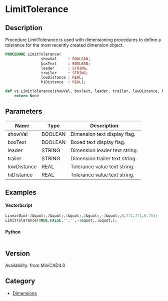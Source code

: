 # LimitTolerance

## Description
Procedure LimitTolerance is used with dimensioning procedures to define a tolerance for the most recently created dimension object.

```pascal
PROCEDURE LimitTolerance(
				showVal     : BOOLEAN;
				boxText     : BOOLEAN;
				leader      : STRING;
				trailer     : STRING;
				lowDistance : REAL;
				hiDistance  : REAL);
```

```python
def vs.LimitTolerance(showVal, boxText, leader, trailer, lowDistance, hiDistance):
    return None
```

## Parameters
|Name|Type|Description|
|---|---|---|
|showVal|BOOLEAN|Dimension text display flag.|
|boxText|BOOLEAN|Boxed text display flag.|
|leader|STRING|Dimension leader text string.|
|trailer|STRING|Dimension trailer text string.|
|lowDistance|REAL|Tolerance value text string.|
|hiDistance|REAL|Tolerance value text string.|

## Examples
#### VectorScript ####
```pascal
LinearDim(-2&quot;,2&quot;,1&quot;,2&quot;,-3&quot;,0,771,771,0.75);
LimitTolerance(TRUE,FALSE,'','',-1&quot;,1&quot;);
```
#### Python ####
```python

```

## Version
Availability: from MiniCAD4.0

## Category
* [Dimensions](../Categories/Dimensions.md)
